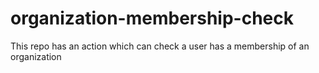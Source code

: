 # organization-membership-check
This repo has an action which can check a user has a membership of an organization
